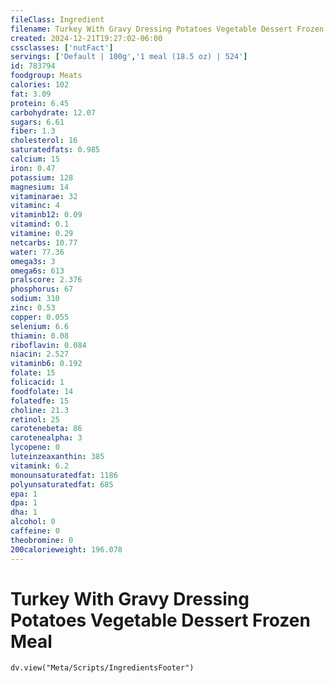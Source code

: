 ```yaml
---
fileClass: Ingredient
filename: Turkey With Gravy Dressing Potatoes Vegetable Dessert Frozen Meal
created: 2024-12-21T19:27:02-06:00
cssclasses: ['nutFact']
servings: ['Default | 100g','1 meal (18.5 oz) | 524']
id: 783794
foodgroup: Meats
calories: 102
fat: 3.09
protein: 6.45
carbohydrate: 12.07
sugars: 6.61
fiber: 1.3
cholesterol: 16
saturatedfats: 0.985
calcium: 15
iron: 0.47
potassium: 128
magnesium: 14
vitaminarae: 32
vitaminc: 4
vitaminb12: 0.09
vitamind: 0.1
vitamine: 0.29
netcarbs: 10.77
water: 77.36
omega3s: 3
omega6s: 613
pralscore: 2.376
phosphorus: 67
sodium: 310
zinc: 0.53
copper: 0.055
selenium: 6.6
thiamin: 0.08
riboflavin: 0.084
niacin: 2.527
vitaminb6: 0.192
folate: 15
folicacid: 1
foodfolate: 14
folatedfe: 15
choline: 21.3
retinol: 25
carotenebeta: 86
carotenealpha: 3
lycopene: 0
luteinzeaxanthin: 385
vitamink: 6.2
monounsaturatedfat: 1186
polyunsaturatedfat: 685
epa: 1
dpa: 1
dha: 1
alcohol: 0
caffeine: 0
theobromine: 0
200calorieweight: 196.078
---
```


# Turkey With Gravy Dressing Potatoes Vegetable Dessert Frozen Meal

```dataviewjs
dv.view("Meta/Scripts/IngredientsFooter")
```